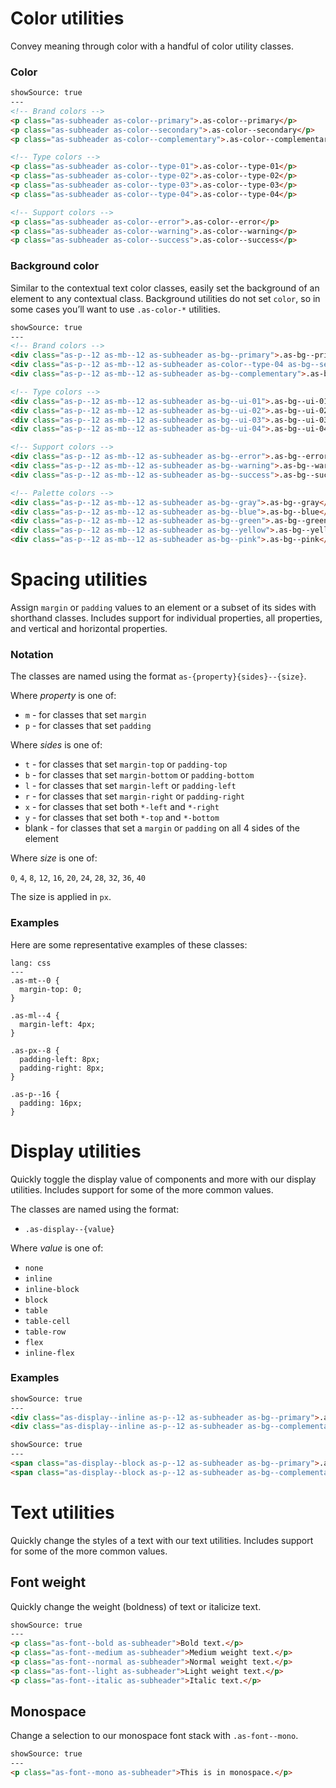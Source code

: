 # Color utilities
Convey meaning through color with a handful of color utility classes.

### Color

```html
showSource: true
---
<!-- Brand colors -->
<p class="as-subheader as-color--primary">.as-color--primary</p>
<p class="as-subheader as-color--secondary">.as-color--secondary</p>
<p class="as-subheader as-color--complementary">.as-color--complementary</p>

<!-- Type colors -->
<p class="as-subheader as-color--type-01">.as-color--type-01</p>
<p class="as-subheader as-color--type-02">.as-color--type-02</p>
<p class="as-subheader as-color--type-03">.as-color--type-03</p>
<p class="as-subheader as-color--type-04">.as-color--type-04</p>

<!-- Support colors -->
<p class="as-subheader as-color--error">.as-color--error</p>
<p class="as-subheader as-color--warning">.as-color--warning</p>
<p class="as-subheader as-color--success">.as-color--success</p>
```

### Background color
Similar to the contextual text color classes, easily set the background of an element to any contextual class. Background utilities do not set `color`, so in some cases you’ll want to use `.as-color-*` utilities.

```html
showSource: true
---
<!-- Brand colors -->
<div class="as-p--12 as-mb--12 as-subheader as-bg--primary">.as-bg--primary</div>
<div class="as-p--12 as-mb--12 as-subheader as-color--type-04 as-bg--secondary">.as-bg--secondary</div>
<div class="as-p--12 as-mb--12 as-subheader as-bg--complementary">.as-bg--complementary</div>

<!-- Type colors -->
<div class="as-p--12 as-mb--12 as-subheader as-bg--ui-01">.as-bg--ui-01</div>
<div class="as-p--12 as-mb--12 as-subheader as-bg--ui-02">.as-bg--ui-02</div>
<div class="as-p--12 as-mb--12 as-subheader as-bg--ui-03">.as-bg--ui-03</div>
<div class="as-p--12 as-mb--12 as-subheader as-bg--ui-04">.as-bg--ui-04</div>

<!-- Support colors -->
<div class="as-p--12 as-mb--12 as-subheader as-bg--error">.as-bg--error</div>
<div class="as-p--12 as-mb--12 as-subheader as-bg--warning">.as-bg--warning</div>
<div class="as-p--12 as-mb--12 as-subheader as-bg--success">.as-bg--success</div>

<!-- Palette colors -->
<div class="as-p--12 as-mb--12 as-subheader as-bg--gray">.as-bg--gray</div>
<div class="as-p--12 as-mb--12 as-subheader as-bg--blue">.as-bg--blue</div>
<div class="as-p--12 as-mb--12 as-subheader as-bg--green">.as-bg--green</div>
<div class="as-p--12 as-mb--12 as-subheader as-bg--yellow">.as-bg--yellow</div>
<div class="as-p--12 as-mb--12 as-subheader as-bg--pink">.as-bg--pink</div>
```

# Spacing utilities

Assign `margin` or `padding` values to an element or a subset of its sides with shorthand classes. Includes support for individual properties, all properties, and vertical and horizontal properties.

### Notation

The classes are named using the format `as-{property}{sides}--{size}`.

Where *property* is one of:

* `m` - for classes that set `margin`
* `p` - for classes that set `padding`

Where *sides* is one of:

* `t` - for classes that set `margin-top` or `padding-top`
* `b` - for classes that set `margin-bottom` or `padding-bottom`
* `l` - for classes that set `margin-left` or `padding-left`
* `r` - for classes that set `margin-right` or `padding-right`
* `x` - for classes that set both `*-left` and `*-right`
* `y` - for classes that set both `*-top` and `*-bottom`
* blank - for classes that set a `margin` or `padding` on all 4 sides of the element

Where *size* is one of:

`0`, `4`, `8`, `12`, `16`, `20`, `24`, `28`, `32`, `36`, `40`

The size is applied in `px`.

### Examples

Here are some representative examples of these classes:

```code
lang: css
---
.as-mt--0 {
  margin-top: 0;
}

.as-ml--4 {
  margin-left: 4px;
}

.as-px--8 {
  padding-left: 8px;
  padding-right: 8px;
}

.as-p--16 {
  padding: 16px;
}
```

# Display utilities
Quickly toggle the display value of components and more with our display utilities. Includes support for some of the more common values.

The classes are named using the format:

* `.as-display--{value}`

Where *value* is one of:

* `none`
* `inline`
* `inline-block`
* `block`
* `table`
* `table-cell`
* `table-row`
* `flex`
* `inline-flex`

### Examples

```html
showSource: true
---
<div class="as-display--inline as-p--12 as-subheader as-bg--primary">.as-display--inline</div>
<div class="as-display--inline as-p--12 as-subheader as-bg--complementary">.as-display--inline</div>
```

```html
showSource: true
---
<span class="as-display--block as-p--12 as-subheader as-bg--primary">.as-display--block</span>
<span class="as-display--block as-p--12 as-subheader as-bg--complementary">.as-display--block</span>
```

# Text utilities
Quickly change the styles of a text with our text utilities. Includes support for some of the more common values.

## Font weight

Quickly change the weight (boldness) of text or italicize text.

```html
showSource: true
---
<p class="as-font--bold as-subheader">Bold text.</p>
<p class="as-font--medium as-subheader">Medium weight text.</p>
<p class="as-font--normal as-subheader">Normal weight text.</p>
<p class="as-font--light as-subheader">Light weight text.</p>
<p class="as-font--italic as-subheader">Italic text.</p>
```

## Monospace

Change a selection to our monospace font stack with `.as-font--mono`.

```html
showSource: true
---
<p class="as-font--mono as-subheader">This is in monospace.</p>
```
